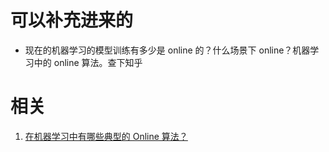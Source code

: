 
# 可以补充进来的

- 现在的机器学习的模型训练有多少是 online 的？什么场景下 online？机器学习中的 online 算法。查下知乎





















# 相关

1. [在机器学习中有哪些典型的 Online 算法？](https://www.zhihu.com/question/28025036)
